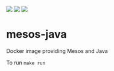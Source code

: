[![](https://images.microbadger.com/badges/image/deepcortex/mesos-java.svg)](https://microbadger.com/images/deepcortex/mesos-java "Get your own image badge on microbadger.com")
[![](https://images.microbadger.com/badges/image/deepcortex/mesos-java.svg)](https://microbadger.com/images/deepcortex/mesos-java "Get your own image badge on microbadger.com")
[![](https://images.microbadger.com/badges/commit/deepcortex/mesos-java.svg)](https://microbadger.com/images/deepcortex/mesos-java "Get your own commit badge on microbadger.com")

# mesos-java
Docker image providing Mesos and Java

To run ```make run```
